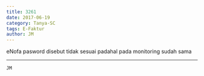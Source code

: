 ```yaml
---
title: 3261
date: 2017-06-19
category: Tanya-SC
tags: E-Faktur
author: JM
---
```


eNofa pasword disebut tidak sesuai padahal pada monitoring sudah sama

---



`JM`
